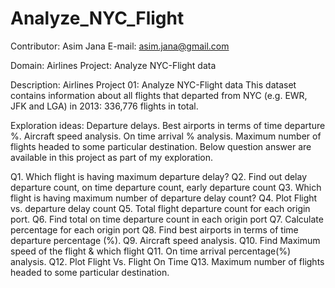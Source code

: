 # Analyze_NYC_Flight
Contributor: Asim Jana
E-mail:	     asim.jana@gmail.com

Domain:  Airlines
Project: Analyze NYC-Flight data

Description: Airlines Project 01: Analyze NYC-Flight data This dataset contains information about all flights that departed from NYC (e.g. EWR, JFK and LGA) in 2013: 336,776 flights in total.

Exploration ideas: Departure delays. Best airports in terms of time departure %. Aircraft speed analysis. On time arrival % analysis. Maximum number of flights headed to some particular destination.
Below question answer are available in this project as part of my exploration.

Q1. Which flight is having maximum departure delay?
Q2. Find out delay departure count, on time departure count, early departure count 
Q3. Which flight is having maximum number of departure delay count?
Q4. Plot Flight vs. departure delay count
Q5. Total flight departure count for each origin port.
Q6. Find total on time departure count in each origin port
Q7. Calculate percentage for each origin port
Q8. Find best airports in terms of time departure percentage (%).
Q9. Aircraft speed analysis.
Q10. Find Maximum speed of the flight & which flight
Q11. On time arrival percentage(%) analysis.
Q12. Plot Flight Vs. Flight On Time
Q13. Maximum number of flights headed to some particular destination.
